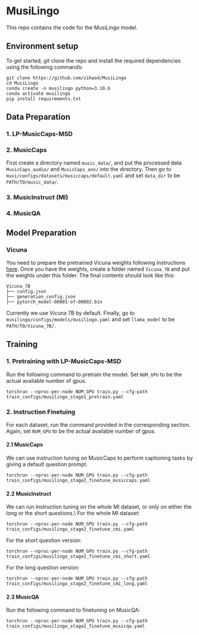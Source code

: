 # MusiLingo
This repo contains the code for the MusiLingo model.

## Environment setup
To get started, git clone the repo and install the required dependencies using the following commands:
```
git clone https://github.com/zihaod/MusiLingo
cd MusiLingo
conda create -n musilingo python=3.10.6
conda activate musilingo
pip install requirements.txt
```


## Data Preparation
### 1. LP-MusicCaps-MSD
### 2. MusicCaps 
First create a directory named ```music_data/```, and put the processed data ```MusicCaps_audio/``` and ```MusicCaps_ann/``` into the directory. Then go to ```muvi/configs/datasets/musiccaps/default.yaml``` and set ```data_dir``` to be ```PATH/TO/music_data/```.
### 3. MusicInstruct (MI)
### 4. MusicQA


## Model Preparation
### Vicuna
You need to prepare the pretrained Vicuna weights following instructions [here](PrepareVicuna.md). Once you have the weights, create a folder named ```Vicuna_7B``` and put the weights under this folder. The final contents should look like this:
```
Vicuna_7B
├── config.json
├── generation_config.json
├── pytorch_model-00001-of-00002.bin
```
Currently we use Vicuna 7B by default. Finally, go to ```musilingo/configs/models/musilingo.yaml``` and set ```llama_model``` to be ```PATH/TO/Vicuna_7B/```.

## Training
### 1. Pretraining with LP-MusicCaps-MSD
Run the following command to pretrain the model. Set ```NUM_GPU``` to be the actual available number of gpus. 
```
torchrun --nproc-per-node NUM_GPU train.py --cfg-path train_configs/musilingo_stage1_pretrain.yaml
```
### 2. Instruction Finetuing
For each dataset, run the command provided in the corresponding section. Again, set ```NUM_GPU``` to be the actual available number of gpus. 
#### 2.1 MusicCaps
We can use instruction tuning on MusicCaps to perform captioning tasks by giving a default question prompt.
```
torchrun --nproc-per-node NUM_GPU train.py --cfg-path train_configs/musilingo_stage2_finetune_musiccaps.yaml
```
#### 2.2 MusicInstruct 
We can run instruction tuning on the whole MI dataset, or only on either the long or the short questions.\\
For the whole MI dataset:
```
torchrun --nproc-per-node NUM_GPU train.py --cfg-path train_configs/musilingo_stage2_finetune_cmi.yaml
```
For the short question version:
```
torchrun --nproc-per-node NUM_GPU train.py --cfg-path train_configs/musilingo_stage2_finetune_cmi_short.yaml
```
For the long question version:
```
torchrun --nproc-per-node NUM_GPU train.py --cfg-path train_configs/musilingo_stage2_finetune_cmi_long.yaml
```
#### 2.3 MusicQA 
Run the following command to finetuning on MusicQA:
```
torchrun --nproc-per-node NUM_GPU train.py --cfg-path train_configs/musilingo_stage2_finetune_musicqa.yaml
```
